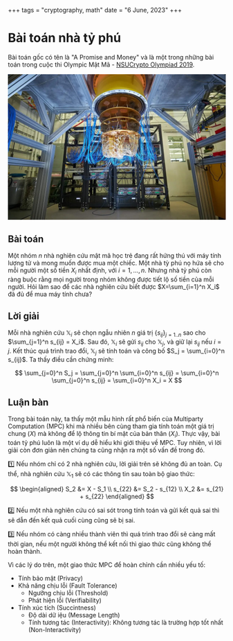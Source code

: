 +++
tags = "cryptography, math"
date = "6 June, 2023"
+++

# Bài toán nhà tỷ phú

Bài toán gốc có tên là "A Promise and Money" và là một trong những bài toán trong cuộc thi Olympic Mật Mã - [NSUCrypto Olympiad 2019](https://nsucrypto.nsu.ru/archive/2019/round/1/section/2/task/5/#data).

![Máy tính lượng tử của Google](./google-quantum-computer.jpg)

## Bài toán

Một nhóm $n$ nhà nghiên cứu mật mã học trẻ đang rất hứng thú với máy tính lượng tử và mong muốn được mua một chiếc. Một nhà tỳ phú nọ hứa sẽ cho mỗi người một số tiền $X_i$ nhất định, với $i=1,...,n$. Nhưng nhà tỷ phú còn ràng buộc rằng mọi người trong nhóm không được tiết lộ số tiền của mỗi người. Hỏi làm sao để các nhà nghiên cứu biết được $X=\sum_{i=1}^n X_i$ đã đủ để mua máy tính chưa?

## Lời giải

Mỗi nhà nghiên cứu $\mathbb{X}_i$ sẽ chọn ngẫu nhiên $n$ giá trị $\{s_{ij}\}_{j=1..n}$ sao cho $\sum_{j=1}^n s_{ij} = X_i$. Sau đó, $\mathbb{X}_i$ sẽ gửi $s_{ij}$ cho $\mathbb{X}_j$, và giữ lại $s_{ij}$ nếu $i=j$. Kết thúc quá trình trao đổi, $\mathbb{X}_j$ sẽ tính toán và công bố $S_j = \sum_{i=0}^n s_{ij}$. Ta thấy điều cần chứng minh:

$$
\sum_{j=0}^n S_j = \sum_{j=0}^n \sum_{i=0}^n s_{ij} = \sum_{i=0}^n \sum_{j=0}^n s_{ij} = \sum_{i=0}^n X_i = X
$$

## Luận bàn

Trong bài toán này, ta thấy một mẫu hình rất phổ biến của Multiparty Computation (MPC) khi mà nhiều bên cùng tham gia tính toán một giá trị chung ($X$) mà không để lộ thông tin bí mật của bản thân ($X_i$). Thực vậy, bài toán tỷ phú luôn là một ví dụ dễ hiểu khi giới thiệu về MPC. Tuy nhiên, vì lời giải còn đơn giản nên chúng ta cũng nhận ra một số vấn đề trong đó.

1️⃣ Nếu nhóm chỉ có 2 nhà nghiên cứu, lời giải trên sẽ không đủ an toàn. Cụ thể, nhà nghiên cứu $\mathbb{X}_1$ sẽ có các thông tin sau toàn bộ giao thức:

$$
\begin{aligned}
S_2 &= X - S_1 \\
s_{22} &= S_2 - s_{12} \\
X_2 &= s_{21} + s_{22}
\end{aligned}
$$

2️⃣ Nếu một nhà nghiên cứu có sai sót trong tính toán và gửi kết quả sai thì sẽ dẫn đến kết quả cuối cùng cũng sẽ bị sai.

3️⃣ Nếu nhóm có càng nhiều thành viên thì quá trình trao đổi sẽ càng mất thời gian, nếu một người không thể kết nối thì giao thức cũng không thể hoàn thành.

Vì các lý do trên, một giao thức MPC để hoàn chỉnh cần nhiều yếu tố:

- Tính bảo mật (Privacy)
- Khả năng chịu lỗi (Fault Tolerance)
  - Ngưỡng chịu lỗi (Threshold)
  - Phát hiện lỗi (Verifiability)
- Tính xúc tích (Succintness)
  - Độ dài dữ iệu (Message Length)
  - Tính tương tác (Interactivity): Không tương tác là trường hợp tốt nhất (Non-Interactivity)
